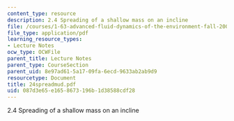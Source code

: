 ```yaml
---
content_type: resource
description: 2.4 Spreading of a shallow mass on an incline
file: /courses/1-63-advanced-fluid-dynamics-of-the-environment-fall-2002/087d3e65e1658673196b1d38588cdf28_24spreadmud.pdf
file_type: application/pdf
learning_resource_types:
- Lecture Notes
ocw_type: OCWFile
parent_title: Lecture Notes
parent_type: CourseSection
parent_uid: 8e97ad61-5a17-09fa-6ecd-9633ab2ab9d9
resourcetype: Document
title: 24spreadmud.pdf
uid: 087d3e65-e165-8673-196b-1d38588cdf28
---
```

2.4 Spreading of a shallow mass on an incline